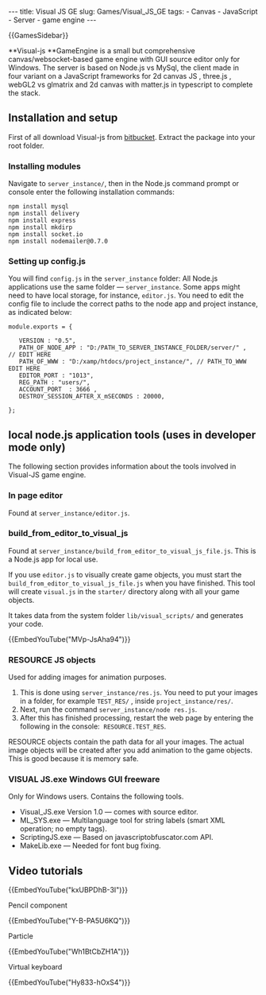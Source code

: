 --- title: Visual JS GE slug: Games/Visual\_JS\_GE tags: - Canvas - JavaScript - Server - game engine ---

{{GamesSidebar}}

<span class="seoSummary">**Visual-js **GameEngine is a small but comprehensive canvas/websocket-based game engine with GUI source editor only for Windows. The server is based on Node.js vs MySql, the client made in four variant on a JavaScript frameworks for 2d canvas JS , three.js , webGL2 vs glmatrix and 2d canvas with matter.js in typescript to complete the stack.</span>

Installation and setup
----------------------

First of all download Visual-js from [bitbucket](https://bitbucket.org/nikola_l/visual-js/). Extract the package into your root folder.

### Installing modules

Navigate to `server_instance/`, then in the Node.js command prompt or console enter the following installation commands:

    npm install mysql
    npm install delivery
    npm install express
    npm install mkdirp
    npm install socket.io
    npm install nodemailer@0.7.0

### Setting up config.js

You will find `config.js` in the `server_instance` folder: All Node.js applications use the same folder — `server_instance`. Some apps might need to have local storage, for instance, `editor.js`. You need to edit the config file to include the correct paths to the node app and project instance, as indicated below:

    module.exports = {

       VERSION : "0.5",
       PATH_OF_NODE_APP : "D:/PATH_TO_SERVER_INSTANCE_FOLDER/server/" ,  // EDIT HERE
       PATH_OF_WWW : "D:/xamp/htdocs/project_instance/", // PATH_TO_WWW  EDIT HERE
       EDITOR_PORT : "1013",
       REG_PATH : "users/",
       ACCOUNT_PORT  : 3666 ,
       DESTROY_SESSION_AFTER_X_mSECONDS : 20000,

    };

local node.js application tools (uses in developer mode only)
-------------------------------------------------------------

The following section provides information about the tools involved in Visual-JS game engine.

### In page editor 

Found at `server_instance/editor.js`.

### build\_from\_editor\_to\_visual\_js

Found at `server_instance/build_from_editor_to_visual_js_file.js`. This is a Node.js app for local use.

If you use `editor.js` to visually create game objects, you must start the `build_from_editor_to_visual_js_file.js` when you have finished. This tool will create `visual.js` in the `starter/` directory along with all your game objects.

It takes data from the system folder `lib/visual_scripts/` and generates your code.

{{EmbedYouTube("MVp-JsAha94")}}

### RESOURCE JS objects

Used for adding images for animation purposes.

1.  This is done using `server_instance/res.js`. You need to put your images in a folder, for example `TEST_RES/` , inside `project_instance/res/`.
2.  Next, run the command `server_instance/node res.js`.
3.  After this has finished processing, restart the web page by entering the following in the console:  `RESOURCE.TEST_RES`.

RESOURCE objects contain the path data for all your images. The actual image objects will be created after you add animation to the game objects. This is good because it is memory safe.

### VISUAL JS.exe Windows GUI freeware 

Only for Windows users. Contains the following tools.

-   <span id="Visual_JS.exe_Version_1.0_comes_with_source_editor_.">Visual\_JS.exe Version 1.0 — comes with source editor.</span>
-   <span id="ML_SYS.exe_-_Multilanguage_tool_for_string_Labels_._(Smart_xml_operation_-_No_empty_tags_)">ML\_SYS.exe — Multilanguage tool for string labels (smart XML operation; no empty tags).</span>
-   <span id="CriptingJS.exe_-_Based_on_javascriptobfuscator.com_API">ScriptingJS.exe — Based on javascriptobfuscator.com API.</span>
-   <span id="MakeLib.exe_-_Need_fot_bug_fixing">MakeLib.exe — Needed for font bug fixing.</span>

Video tutorials
---------------

{{EmbedYouTube("kxUBPDhB-3I")}}

Pencil component

{{EmbedYouTube("Y-B-PA5U6KQ")}}

Particle

{{EmbedYouTube("Wh1BtCbZH1A")}}

Virtual keyboard

{{EmbedYouTube("Hy833-hOxS4")}}
